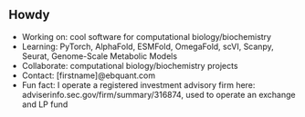 <h2>Howdy</h2>
<ul>
<li>Working on: cool software for computational biology/biochemistry</li>
<li>Learning: PyTorch, AlphaFold, ESMFold, OmegaFold, scVI, Scanpy, Seurat, Genome-Scale Metabolic Models</li>
<li>Collaborate: computational biology/biochemistry projects</li>
<li>Contact: [firstname]@ebquant.com</li>
<li>Fun fact: I operate a registered investment advisory firm here: adviserinfo.sec.gov/firm/summary/316874, used to operate an exchange and LP fund</li>
</ul>
